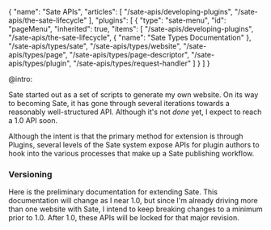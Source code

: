{
    "name": "Sate APIs",
    "articles": [
        "/sate-apis/developing-plugins",
        "/sate-apis/the-sate-lifecycle"
    ],
    "plugins": [
        {
            "type": "sate-menu",
            "id": "pageMenu",
            "inherited": true,
            "items": [
                "/sate-apis/developing-plugins",
                "/sate-apis/the-sate-lifecycle",
                {
                    "name": "Sate Types Documentation"
                },
                "/sate-apis/types/sate",
                "/sate-apis/types/website",
                "/sate-apis/types/page",
                "/sate-apis/types/page-descriptor",
                "/sate-apis/types/plugin",
                "/sate-apis/types/request-handler"
            ]
        }
    ]
}

@intro:

Sate started out as a set of scripts to generate my own website. On its way to becoming Sate, it has gone through several iterations towards a reasonably well-structured API. Although it's not *done* yet, I expect to reach a 1.0 API soon. 

Although the intent is that the primary method for extension is through Plugins, several levels of the Sate system expose APIs for plugin authors to hook into the various processes that make up a Sate publishing workflow.

### Versioning

Here is the preliminary documentation for extending Sate. This documentation will change as I near 1.0, but since I'm already driving more than one website with Sate, I intend to keep breaking changes to a minimum prior to 1.0. After 1.0, these APIs will be locked for that major revision.



